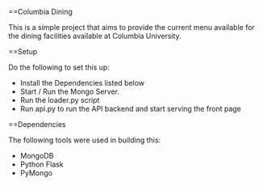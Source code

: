 ==Columbia Dining

This is a simple project that aims to provide the current menu available for the dining facilities available at Columbia University. 


==Setup

Do the following to set this up:

* Install the Dependencies listed below
* Start / Run the Mongo Server.
* Run the loader.py script 
* Run api.py to run the API backend and start serving the front page

==Dependencies

The following tools were used in building this: 
* MongoDB
* Python Flask
* PyMongo

